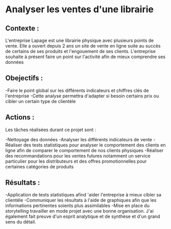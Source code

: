 # **Analyser les ventes d'une librairie**

## **Contexte** : 

L'entreprise Lapage est une librairie physique avec plusieurs points de vente. Elle a ouvert depuis 2 ans un site de vente en ligne suite au succès de certains de ses produits et l'engouement de ses clients. 
L'entreprise souhaite à présent faire un point sur l'activité afin de mieux comprendre ses données

## **Obejectifs** : 

-Faire le point global sur les différents indicateurs et chiffres clés de l'entreprise
-Cette analyse permettra d'adapter si besoin certains prix ou cibler un certain type de clientèle 

## **Actions** : 
Les tâches réalisées durant ce projet sont : 

-Nettoyage des données
-Analyser les différents indicateurs de vente
-Réaliser  des tests statistiques pour analyser le comportement des clients en ligne afin de comparer le comportement de nos clients physiques 
-Réaliser des recommandations pour les ventes futures notamment un service particulier pour les distributeurs et des offres promotionnelles pour certaines catégories de produits

## **Résultats** : 
-Application de tests statistiques afind 'aider l'entreprise à mieux cibler sa clientèle 
-Communiquer les résultats à l'aide de graphiques afin que les informations pertinentes soients plus assimilables 
-Mise en place du storytelling travailler en mode projet avec une bonne organisation. J'ai également fait preuve d'un esprit analytique et de synthèse et d'un grand sens du détail.

